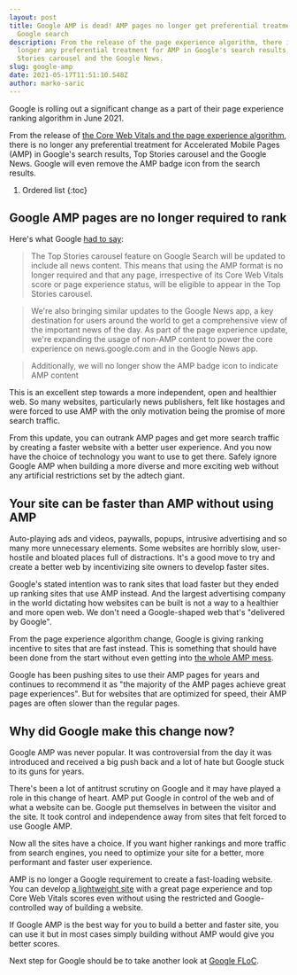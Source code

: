 ```yaml
---
layout: post
title: Google AMP is dead! AMP pages no longer get preferential treatment in
  Google search
description: From the release of the page experience algorithm, there is no
  longer any preferential treatment for AMP in Google's search results, Top
  Stories carousel and the Google News.
slug: google-amp
date: 2021-05-17T11:51:10.548Z
author: marko-saric
---
```

Google is rolling out a significant change as a part of their page experience ranking algorithm in June 2021.

From the release of [the Core Web Vitals and the page experience algorithm](https://plausible.io/blog/page-experience-web-vitals), there is no longer any preferential treatment for Accelerated Mobile Pages (AMP) in Google's search results, Top Stories carousel and the Google News. Google will even remove the AMP badge icon from the search results.

1. Ordered list
{:toc}

## Google AMP pages are no longer required to rank

Here's what Google [had to say](https://developers.google.com/search/blog/2021/04/more-details-page-experience):

> The Top Stories carousel feature on Google Search will be updated to include all news content. This means that using the AMP format is no longer required and that any page, irrespective of its Core Web Vitals score or page experience status, will be eligible to appear in the Top Stories carousel.

> We're also bringing similar updates to the Google News app, a key destination for users around the world to get a comprehensive view of the important news of the day. As part of the page experience update, we're expanding the usage of non-AMP content to power the core experience on news.google.com and in the Google News app.

> Additionally, we will no longer show the AMP badge icon to indicate AMP content

This is an excellent step towards a more independent, open and healthier web. So many websites, particularly news publishers, felt like hostages and were forced to use AMP with the only motivation being the promise of more search traffic.

From this update, you can outrank AMP pages and get more search traffic by creating a faster website with a better user experience. And you now have the choice of technology you want to use to get there. Safely ignore Google AMP when building a more diverse and more exciting web without any artificial restrictions set by the adtech giant. 

## Your site can be faster than AMP without using AMP

Auto-playing ads and videos, paywalls, popups, intrusive advertising and so many more unnecessary elements. Some websites are horribly slow, user-hostile and bloated places full of distractions. It's a good move to try and create a better web by incentivizing site owners to develop faster sites. 

Google's stated intention was to rank sites that load faster but they ended up ranking sites that use AMP instead. And the largest advertising company in the world dictating how websites can be built is not a way to a healthier and more open web. We don't need a Google-shaped web that's "delivered by Google".

From the page experience algorithm change, Google is giving ranking incentive to sites that are fast instead. This is something that should have been done from the start without even getting into [the whole AMP mess](https://markosaric.com/google-amp/).

Google has been pushing sites to use their AMP pages for years and continues to recommend it as "the majority of the AMP pages achieve great page experiences". But for websites that are optimized for speed, their AMP pages are often slower than the regular pages.

## Why did Google make this change now?

Google AMP was never popular. It was controversial from the day it was introduced and received a big push back and a lot of hate but Google stuck to its guns for years.

There's been a lot of antitrust scrutiny on Google and it may have played a role in this change of heart. AMP put Google in control of the web and of what a website can be. Google put themselves in between the visitor and the site. It took control and independence away from sites that felt forced to use Google AMP. 

Now all the sites have a choice. If you want higher rankings and more traffic from search engines, you need to optimize your site for a better, more performant and faster user experience. 

AMP is no longer a Google requirement to create a fast-loading website. You can develop [a lightweight site](https://plausible.io/lightweight-web-analytics) with a great page experience and top Core Web Vitals scores even without using the restricted and Google-controlled way of building a website.

If Google AMP is the best way for you to build a better and faster site, you can use it but in most cases simply building  without AMP would give you better scores. 

Next step for Google should be to take another look at [Google FLoC](https://plausible.io/blog/google-floc).